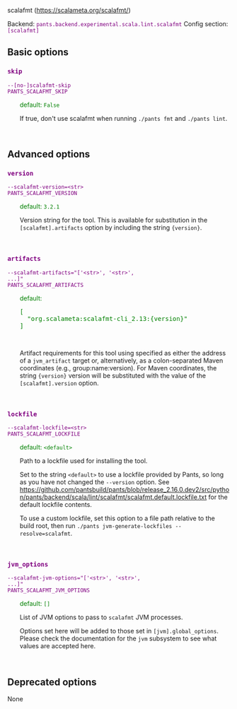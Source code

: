 
scalafmt (https://scalameta.org/scalafmt/)

Backend: <span style="color: purple"><code>pants.backend.experimental.scala.lint.scalafmt</code></span>
Config section: <span style="color: purple"><code>[scalafmt]</code></span>

## Basic options

<div style="color: purple">

### `skip`

  <code>--[no-]scalafmt-skip</code><br>
  <code>PANTS_SCALAFMT_SKIP</code><br>
</div>
<div style="padding-left: 2em;">
<span style="color: green">default: <code>False</code></span>

<br>

If true, don't use scalafmt when running `./pants fmt` and `./pants lint`.
</div>
<br>


## Advanced options

<div style="color: purple">

### `version`

  <code>--scalafmt-version=&lt;str&gt;</code><br>
  <code>PANTS_SCALAFMT_VERSION</code><br>
</div>
<div style="padding-left: 2em;">
<span style="color: green">default: <code>3.2.1</code></span>

<br>

Version string for the tool. This is available for substitution in the `[scalafmt].artifacts` option by including the string `{version}`.
</div>
<br>

<div style="color: purple">

### `artifacts`

  <code>--scalafmt-artifacts=&quot;['&lt;str&gt;', '&lt;str&gt;', ...]&quot;</code><br>
  <code>PANTS_SCALAFMT_ARTIFACTS</code><br>
</div>
<div style="padding-left: 2em;">
<span style="color: green">default: <pre>[
  "org.scalameta:scalafmt-cli&lowbar;2.13:{version}"
]</pre></span>

<br>

Artifact requirements for this tool using specified as either the address of a `jvm_artifact` target or, alternatively, as a colon-separated Maven coordinates (e.g., group:name:version). For Maven coordinates, the string `{version}` version will be substituted with the value of the `[scalafmt].version` option.
</div>
<br>

<div style="color: purple">

### `lockfile`

  <code>--scalafmt-lockfile=&lt;str&gt;</code><br>
  <code>PANTS_SCALAFMT_LOCKFILE</code><br>
</div>
<div style="padding-left: 2em;">
<span style="color: green">default: <code>&lt;default&gt;</code></span>

<br>

Path to a lockfile used for installing the tool.

Set to the string `<default>` to use a lockfile provided by Pants, so long as you have not changed the `--version` option. See https://github.com/pantsbuild/pants/blob/release_2.16.0.dev2/src/python/pants/backend/scala/lint/scalafmt/scalafmt.default.lockfile.txt for the default lockfile contents.

To use a custom lockfile, set this option to a file path relative to the build root, then run `./pants jvm-generate-lockfiles --resolve=scalafmt`.
</div>
<br>

<div style="color: purple">

### `jvm_options`

  <code>--scalafmt-jvm-options=&quot;['&lt;str&gt;', '&lt;str&gt;', ...]&quot;</code><br>
  <code>PANTS_SCALAFMT_JVM_OPTIONS</code><br>
</div>
<div style="padding-left: 2em;">
<span style="color: green">default: <code>[]</code></span>

<br>

List of JVM options to pass to `scalafmt` JVM processes.

Options set here will be added to those set in `[jvm].global_options`. Please check the documentation for the `jvm` subsystem to see what values are accepted here.
</div>
<br>


## Deprecated options

None


